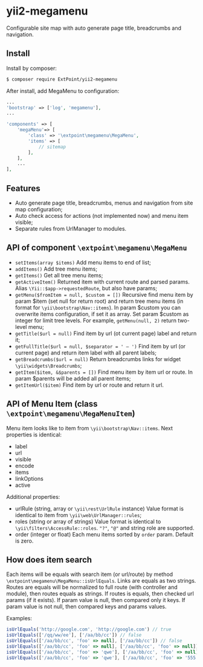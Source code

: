 # yii2-megamenu

Configurable site map with auto generate page title, breadcrumbs and navigation.


## Install

Install by composer:

```sh
$ composer require ExtPoint/yii2-megamenu
```

After install, add MegaMenu to configuration:

```php
...
'bootstrap' => ['log', 'megamenu'],
...
```

```php
'components' => [
    'megaMenu'=> [
        'class' => '\extpoint\megamenu\MegaMenu',
        'items' => [
            // sitemap
        ],
    ],
    ...
],
```

## Features

- Auto generate page title, breadcrumbs, menus and navigation from site map configuration;
- Auto check access for actions (not implemented now) and menu item visible; 
- Separate rules from UrlManager to modules.


## API of component `\extpoint\megamenu\MegaMenu`

- `setItems(array $items)` Add menu items to end of list;
- `addItems()` Add tree menu items;
- `getItems()` Get all tree menu items;
- `getActiveItem()` Returned item with current route and parsed params. Alias `\Yii::$app->requestedRoute`, but also have params;
- `getMenu($fromItem = null, $custom = [])` Recursive find menu item by param $item (set null for return root) and return tree menu items (in format for `\yii\bootstrap\Nav::items`). In param $custom you can overwrite items configuration, if set it as array. Set param $custom as integer for limit tree levels. For example, `getMenu(null, 2)` return two-level menu;
- `getTitle($url = null)` Find item by url (ot current page) label and return it;
- `getFullTitle($url = null, $separator = ' — ')` Find item by url (or current page) and return item label with all parent labels;
- `getBreadcrumbs($url = null)` Return breadcrumbs links for widget `\yii\widgets\Breadcrumbs`;
- `getItem($item, &$parents = [])` Find menu item by item url or route. In param $parents will be added all parent items;
- `getItemUrl($item)` Find item by url or route and return it url.


## API of Menu Item (class `\extpoint\megamenu\MegaMenuItem`)

Menu item looks like to item from `\yii\bootstrap\Nav::items`. Next properties is identical:

- label
- url
- visible
- encode
- items
- linkOptions
- active

Additional properties:

- urlRule (string, array or `\yii\rest\UrlRule` instance) Value format is identical to item from `\yii\web\UrlManager::rules`;
- roles (string or array of strings) Value format is identical to `\yii\filters\AccessRule::roles`. `"?"`, `"@"` and string role are supported.
- order (integer or float) Each menu items sorted by `order` param. Default is zero.


## How does item search

Each items will be equals with search item (or url/route) by method `\extpoint\megamenu\MegaMenu::isUrlEquals`.
Links are equals as two strings.
Routes are equals will be normalized to full route (with controller and module), then routes equals as strings. If routes is equals, then checked url params (if it exists).
If param value is null, then compared only it keys. If param value is not null, then compared keys and params values.

Examples:

```js
isUrlEquals('http://google.com', 'http://google.com') // true
isUrlEquals(['/qq/ww/ee'], ['/aa/bb/cc']) // false
isUrlEquals(['/aa/bb/cc', 'foo' => null], ['/aa/bb/cc']) // false
isUrlEquals(['/aa/bb/cc', 'foo' => null], ['/aa/bb/cc', 'foo' => null]) // true
isUrlEquals(['/aa/bb/cc', 'foo' => 'qwe'], ['/aa/bb/cc', 'foo' => null]) // true
isUrlEquals(['/aa/bb/cc', 'foo' => 'qwe'], ['/aa/bb/cc', 'foo' => '555']) // false
```